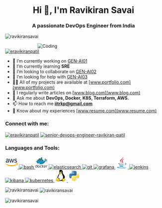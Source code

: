 <h1 align="center">Hi 👋, I'm Ravikiran Savai</h1>
<h3 align="center">A passionate DevOps Engineer from India</h3>

<p align="left"> <img src="https://komarev.com/ghpvc/?username=ravikiransavai&label=Profile%20views&color=0e75b6&style=flat" alt="ravikiransavai" /> </p>

<img align="right" alt="Coding" width="400" src="https://media.giphy.com/media/v1.Y2lkPTc5MGI3NjExYnMycmE2cmFkZ2FweG9vcDU2aGRuZnJnbmRkY2ExbGx0ZmQ4YzdyNyZlcD12MV9pbnRlcm5hbF9naWZfYnlfaWQmY3Q9cw/cx4A3Kv225gpLYKSsk/giphy.gif">

<p align="left"> <a href="https://twitter.com/eravikiranpatil" target="blank"><img src="https://img.shields.io/twitter/follow/eravikiranpatil?logo=twitter&style=for-the-badge" alt="eravikiranpatil" /></a> </p>

- 🔭 I’m currently working on [GEN-AI01](www.project01.com)
- 🌱 I’m currently learning **SRE**
- 👯 I’m looking to collaborate on [GEN-AI02](www.project02.com)
- 🤝 I’m looking for help with [GEN-AI03](www.project03.com)
- 👨‍💻 All of my projects are available at [www.portfolio.com](www.portfolio.com)
- 📝 I regularly write articles on [www.blog.com](www.blog.com)
- 💬 Ask me about **DevOps, Docker, K8S, Terraform, AWS.**
- 📫 How to reach me **iitrkp@gmail.com**
- 📄 Know about my experiences [www.resume.com](www.resume.com)

<h3 align="left">Connect with me:</h3>
<p align="left">
<a href="https://twitter.com/eravikiranpatil" target="blank"><img align="center" src="https://raw.githubusercontent.com/rahuldkjain/github-profile-readme-generator/master/src/images/icons/Social/twitter.svg" alt="eravikiranpatil" height="30" width="40" /></a>
<a href="https://linkedin.com/in/senior-devops-engineer-ravikiran-patil" target="blank"><img align="center" src="https://raw.githubusercontent.com/rahuldkjain/github-profile-readme-generator/master/src/images/icons/Social/linked-in-alt.svg" alt="senior-devops-engineer-ravikiran-patil" height="30" width="40" /></a>
</p>

<h3 align="left">Languages and Tools:</h3>
<p align="left"> <a href="https://aws.amazon.com" target="_blank" rel="noreferrer"> <img src="https://raw.githubusercontent.com/devicons/devicon/master/icons/amazonwebservices/amazonwebservices-original-wordmark.svg" alt="aws" width="40" height="40"/> </a> <a href="https://www.gnu.org/software/bash/" target="_blank" rel="noreferrer"> <img src="https://www.vectorlogo.zone/logos/gnu_bash/gnu_bash-icon.svg" alt="bash" width="40" height="40"/> </a> <a href="https://www.docker.com/" target="_blank" rel="noreferrer"> <img src="https://raw.githubusercontent.com/devicons/devicon/master/icons/docker/docker-original-wordmark.svg" alt="docker" width="40" height="40"/> </a> <a href="https://www.elastic.co" target="_blank" rel="noreferrer"> <img src="https://www.vectorlogo.zone/logos/elastic/elastic-icon.svg" alt="elasticsearch" width="40" height="40"/> </a> <a href="https://git-scm.com/" target="_blank" rel="noreferrer"> <img src="https://www.vectorlogo.zone/logos/git-scm/git-scm-icon.svg" alt="git" width="40" height="40"/> </a> <a href="https://grafana.com" target="_blank" rel="noreferrer"> <img src="https://www.vectorlogo.zone/logos/grafana/grafana-icon.svg" alt="grafana" width="40" height="40"/> </a> <a href="https://www.java.com" target="_blank" rel="noreferrer"> <img src="https://raw.githubusercontent.com/devicons/devicon/master/icons/java/java-original.svg" alt="java" width="40" height="40"/> </a> <a href="https://www.jenkins.io" target="_blank" rel="noreferrer"> <img src="https://www.vectorlogo.zone/logos/jenkins/jenkins-icon.svg" alt="jenkins" width="40" height="40"/> </a> <a href="https://www.elastic.co/kibana" target="_blank" rel="noreferrer"> <img src="https://www.vectorlogo.zone/logos/elasticco_kibana/elasticco_kibana-icon.svg" alt="kibana" width="40" height="40"/> </a> <a href="https://kubernetes.io" target="_blank" rel="noreferrer"> <img src="https://www.vectorlogo.zone/logos/kubernetes/kubernetes-icon.svg" alt="kubernetes" width="40" height="40"/> </a> <a href="https://www.linux.org/" target="_blank" rel="noreferrer"> <img src="https://raw.githubusercontent.com/devicons/devicon/master/icons/linux/linux-original.svg" alt="linux" width="40" height="40"/> </a> <a href="https://www.python.org" target="_blank" rel="noreferrer"> <img src="https://raw.githubusercontent.com/devicons/devicon/master/icons/python/python-original.svg" alt="python" width="40" height="40"/> </a> </p>

<p><img align="left" src="https://github-readme-stats.vercel.app/api/top-langs?username=ravikiransavai&show_icons=true&locale=en&layout=compact&theme=tokyonight" alt="ravikiransavai" /></p>

<p>&nbsp;<img align="center" src="https://github-readme-stats.vercel.app/api?username=ravikiransavai&show_icons=true&locale=en&theme=tokyonight" alt="ravikiransavai" /></p>

<p><img align="center" src="https://github-readme-streak-stats.herokuapp.com/?user=ravikiransavai&theme=tokyonight" alt="ravikiransavai" /></p>



